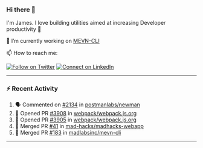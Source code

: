 ### Hi there 👋

I'm James. I love building utilities aimed at increasing Developer productivity :raised_hands: 

🔭 I’m currently working on [MEVN-CLI](https://github.com/madlabsinc/mevn-cli)

📫 How to reach me:

[![Follow on Twitter](https://img.shields.io/badge/--twitter?label=Twitter&logo=Twitter&style=social)](https://twitter.com/james_madhacks) [![Connect on LinkedIn](https://img.shields.io/badge/--linkedin?label=LinkedIn&logo=LinkedIn&style=social)](https://www.linkedin.com/in/jamesgeorge007)

---

### :zap: Recent Activity

<!--START_SECTION:activity-->
1. 🗣 Commented on [#2134](https://github.com//postmanlabs/newman/issues/2134) in [postmanlabs/newman](https://github.com//postmanlabs/newman)
2. 💪 Opened PR [#3908](https://github.com//webpack/webpack.js.org/pull/3908) in [webpack/webpack.js.org](https://github.com//webpack/webpack.js.org)
3. 💪 Opened PR [#3905](https://github.com//webpack/webpack.js.org/pull/3905) in [webpack/webpack.js.org](https://github.com//webpack/webpack.js.org)
4. 🎉 Merged PR [#41](https://github.com//mad-hacks/madhacks-webapp/pull/41) in [mad-hacks/madhacks-webapp](https://github.com//mad-hacks/madhacks-webapp)
5. 🎉 Merged PR [#183](https://github.com//madlabsinc/mevn-cli/pull/183) in [madlabsinc/mevn-cli](https://github.com//madlabsinc/mevn-cli)
<!--END_SECTION:activity-->

---

<!--
**jamesgeorge007/jamesgeorge007** is a ✨ _special_ ✨ repository because its `README.md` (this file) appears on your GitHub profile.

Here are some ideas to get you started:

- 🌱 I’m currently learning ...
- 👯 I’m looking to collaborate on ...
- 🤔 I’m looking for help with ...
- 💬 Ask me about ...
- 😄 Pronouns: ...
- ⚡ Fun fact: ...
-->

